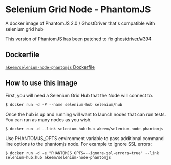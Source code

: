 # Selenium Grid Node - PhantomJS

A docker image of PhantomJS 2.0 / GhostDriver that's compatible with selenium grid hub 

This version of PhantomJS has been patched to fix [ghostdriver/#394](https://github.com/detro/ghostdriver/issues/394)

## Dockerfile

[`akeem/selenium-node-phantomjs` Dockerfile](https://github.com/AkeemMcLennon/docker-selenium-node-phantomjs/blob/master/Dockerfile)

## How to use this image

First, you will need a Selenium Grid Hub that the Node will connect to.

```
$ docker run -d -P --name selenium-hub selenium/hub
```

Once the hub is up and running will want to launch nodes that can run tests. You can run as many nodes as you wish.

```
$ docker run -d --link selenium-hub:hub akeem/selenium-node-phantomjs
```

Use PHANTOMJS_OPTS environment variable to pass additional command line options to the phantomjs node. For example to ignore SSL errors:
```
$ docker run -d -e "PHANTOMJS_OPTS=--ignore-ssl-errors=true" --link selenium-hub:hub akeem/selenium-node-phantomjs

